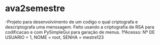 # ava2semestre
-Projeto para desenvolvimento de um codigo o qual criptografa e descriptografa uma menssagem. Feito usando a criptografia de RSA para codificacao e com PySimpleGui para garação de menus. 1ºAcesso: Nº DE USUARIO = 1, NOME = root, SENHA = mestre123
